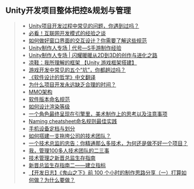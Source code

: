 ## Unity开发项目整体把控&规划与管理  
>* [Unity项目开发过程中常见的问题，你遇到过吗？](https://www.cnblogs.com/murongxiaopifu/p/9833395.html)  
>* [必看！互联网开发模式的经验之谈](https://www.cnblogs.com/qcloud1001/p/10251623.html)  
>* [如何做好窗口界面的交互设计？你需要了解这些规范](https://mp.weixin.qq.com/s/atlBC-t_so4baiTR8WNu0A)  
>* [Unity制作人专场 | 代号—S手游制作经验](https://mp.weixin.qq.com/s/geMCdEawAd62YjjWMuNgBw)  
>* [Unity制作人专场 | 闪耀暖暖从2D到3D的创作与进化之路](https://mp.weixin.qq.com/s/LGGvnlEP9SaAOizay66ttQ)  
>* [凉鞋：我所理解的框架 【Unity 游戏框架搭建】](https://www.cnblogs.com/liangxiegame/p/12557515.html)  
>* [游戏开发中常见的五个“坑”，你都趟过吗？](https://mp.weixin.qq.com/s/6_D8g_yHndnUKv5rGyYp6A)   
>* [《软件设计的哲学》中文翻译](http://gdut_yy.gitee.io/doc-aposd/)  
>* [为什么项目开发永远缺乏合理的时间？](https://www.cnblogs.com/wlzcool/p/14142005.html)  
>* [MMO架构](./MMO架构.png)  
>* [软件版本命名规范](https://www.cnblogs.com/7code/p/14206269.html)  
>* [如何设计渲染等级](https://answer.uwa4d.com/question/5acc208b425802635474fc7d)  
>* [一个角色最终呈现在引擎里，美术制作上的思考以及注意事项](https://mp.weixin.qq.com/s/pql5axto8gxSgYd4Y-GJYQ)  
>* [Naming cheatsheet命名规则最佳实践](https://github.com/kettanaito/naming-cheatsheet)  
>* [手机设备定档与划分](./Mobilephone_division)  
>* [如何搭建一支拖垮公司的技术团队？](https://mp.weixin.qq.com/s/e_so3ESiTdhC-73qE79Xrg)  
>* [一个技术总监的忠告：你精通那么多技术，为何还是做不好一个项目？](https://www.cnblogs.com/siyuanwai/p/14652810.html)  
>* [我，管理100多人技术团队的二三事](https://www.cnblogs.com/siyuanwai/p/14738726.html)  
>* [技术管理之新晋总监生存指南](https://www.cnblogs.com/yexiaochai/p/14805941.html)  
>* [新晋总监生存指南二——建立指标](https://www.cnblogs.com/yexiaochai/p/14819888.html)  
>* [【开发日志】《鬼山之下》前 100 个小时的制作思路分享（一）打算如何做？为什么要做？](https://mp.weixin.qq.com/s/nwtfn9GPH_OhDxAOHUJnDQ)  
